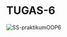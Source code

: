 # TUGAS-6

![SS-praktikumOOP6](https://user-images.githubusercontent.com/114801658/205079843-61e16e2c-79c3-4463-808d-ddcdfc256543.png)
